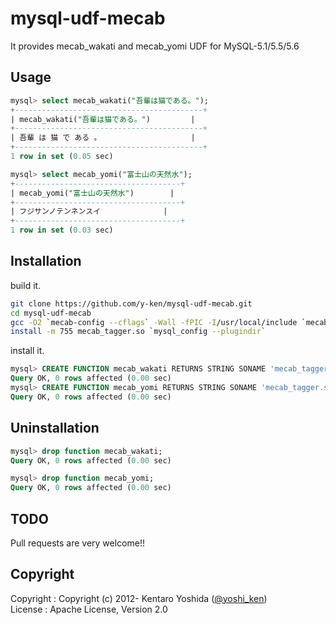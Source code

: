mysql-udf-mecab
===============

It provides mecab_wakati and mecab_yomi UDF for MySQL-5.1/5.5/5.6

## Usage

```sql
mysql> select mecab_wakati("吾輩は猫である。");
+------------------------------------------+
| mecab_wakati("吾輩は猫である。")         |
+------------------------------------------+
| 吾輩 は 猫 で ある 。                    |
+------------------------------------------+
1 row in set (0.05 sec)

mysql> select mecab_yomi("富士山の天然水");
+-------------------------------------+
| mecab_yomi("富士山の天然水")        |
+-------------------------------------+
| フジサンノテンネンスイ              |
+-------------------------------------+
1 row in set (0.03 sec)

```

## Installation

build it.

```sh
git clone https://github.com/y-ken/mysql-udf-mecab.git
cd mysql-udf-mecab
gcc -O2 `mecab-config --cflags` -Wall -fPIC -I/usr/local/include `mecab-config --libs` -shared mecab_tagger.cpp -o mecab_tagger.so
install -m 755 mecab_tagger.so `mysql_config --plugindir`
```

install it.

```sql
mysql> CREATE FUNCTION mecab_wakati RETURNS STRING SONAME 'mecab_tagger.so';
Query OK, 0 rows affected (0.00 sec)
mysql> CREATE FUNCTION mecab_yomi RETURNS STRING SONAME 'mecab_tagger.so';
Query OK, 0 rows affected (0.00 sec)
```

## Uninstallation

```sql
mysql> drop function mecab_wakati;
Query OK, 0 rows affected (0.00 sec)

mysql> drop function mecab_yomi;
Query OK, 0 rows affected (0.00 sec)
```

## TODO

Pull requests are very welcome!!

## Copyright

Copyright : Copyright (c) 2012- Kentaro Yoshida ([@yoshi_ken](https://twitter.com/yoshi_ken))  
License : Apache License, Version 2.0
